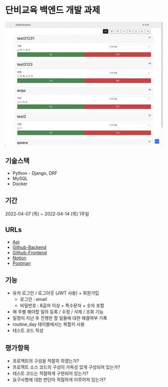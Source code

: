 # 단비교육 백엔드 개발 과제

![](./Pictures/MainPage.png)

## 기술스택
* Python - Django, DRF
* MySQL
* Docker

## 기간
2022-04-07 (목) ~ 2022-04-14 (목) 1주일

## URLs
* [Api](http://shrimp2ubt.ddns.net:8003/api/...)
* [Github-Backend](https://github.com/MinyShrimp/DanbiRoutine)
* [Github-Frontend](https://github.com/MinyShrimp/DanbiFront)
* [Notion](https://incongruous-mammal-d63.notion.site/219a8e9343cb4933b8e8e8cc5d6f51ad?v=b34abb4ff6f2455b9fba63d218b67cc9)
* [Postman](https://danbiroutine.postman.co/workspace/)

## 기능
* 유저 로그인 / 로그아웃 (JWT 사용) + 회원가입
    * 로그인 : email
    * 비밀번호 : 8글자 이상 + 특수문자 + 숫자 포함
* 매 주별 해야할 일의 등록 / 수정 / 삭제 / 조회 기능
* 일정이 지난 후 진행한 할 일들에 대한 해결여부 기록
* routine_day 테이블에서는 복합키 사용
* 테스트 코드 작성

## 평가항목
* 프로젝트의 구성을 적절히 하였는가?
* 프로젝트 소스 코드의 구성이 가독성 있게 구성되어 있는가?
* 테스트 코드는 적절하게 구현되어 있는가?
* 요구사항에 대한 판단이 적절하게 이루어져 있는가?